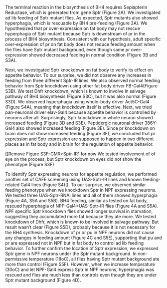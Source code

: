 

The terminal reaction in the biosynthesis of BH4 requires Sepiapterin Reductase, which is generated from gene Sptr (Figure 2A). We investigated ad lib feeding of Sptr mutant flies. As expected, Sptr mutants also showed hyperphagia, which is rescuable by BH4 pre-feeding (Figure 3A). We hypothesized that pr over-expression on fat body may not rescue hyperphagia of Sptr mutant because Sptr is downstream of pr in the process of BH4 biosynthesis. Consistent with our hypothesis, adult specific over-expression of pr on fat body does not reduce feeding amount when the flies have Sptr mutant background, even though same pr over-expression showed decreased feeding in normal condition (Figure 3B and S3A). 

Next, we investigated Sptr knockdown on fat body to verify its effect on appetite behavior. To our surprise, we did not observe any increases in feeding from three different Sptr-IR lines. We also observed normal feeding behavior from Sptr knockdown using other fat body driver FB-Gal4(Figure S3B). We test Dhfr knockdown, which is known to involve in salvage pathway of BH4 biosynthesis (Figure S3C), but it was also normal (Figure S3D). We observed hyperphagia using whole-body driver Act5C-Gal4 (Figure S4A), meaning that knockdown itself is effective. Next, we tried pan-neuronal driver elav-Gal4 because appetite behavior is controlled by neurons after all. Surprisingly, Sptr knockdown in whole neuron showed increased feeding (Figure 3D and S3E). Peptidergic neuronal driver 386Y-Gal4 also showed increased feeding (Figure 3E). Since pr knockdown on brain does not show increased feeding (Figure 3F), we concluded that pr expression and Sptr expression are supposed to happen in two different places as in fat body and in brain for the regulation of appetite behavior. 

[[Remove Figure S3F-GMR>Sptr-IR1 for now
We tested involvement of of eye on the process, but Sptr knockdown on eyes did not show the phenotype (Figure S3F)

To identify Sptr expressing neurons for appetite regulation, we performed another set of CAFE screening using UAS-Sptr-IR lines and known feeding-related Gal4 lines (Figure S4)(). To our surprise, we observed similar feeding phenotype when we knockdown Sptr in NPF expressing neurons. We tested three UAS-Sptr-RNAi lines and all of them showed hyperphagia (Figure 4A, S5A and S5B). BH4 feeding, similar as tested on fat body, rescued hyperphagia of NPF-Gal4>UAS-Sptr-IR flies (Figure 4A and S5A). NPF specific Sptr knockdown flies showed longer survival in starvation, suggesting they accumulated more fat because they ate more. We tested knockdown of Dhfr, which is known to be involved in salvage pathway. But result wasn’t clear (Figure S5D), probably because it is not necessary for the BH4 synthesis. Knockdown of pr or pu in NPF neurons did not cause any changes in feeding amount (Figure 4C and S5E), supporting that pu and pr are expressed not in NPF but in fat body to control ad lib feeding behavior. To further confirm the location of Sptr expression, we expressed Sptr gene in NPF neurons under the Sptr mutant background.  In non-permissive temperature (18oC), all flies having Sptr mutant background ate more than control (Figure S5F). However, when we increase temperature (30oC) and let NPF-Gal4 express Sptr in NPF neurons, hyperphagia was rescued and flies ate much less than controls even though they are under Sptr mutant background (Figure 4D). 
